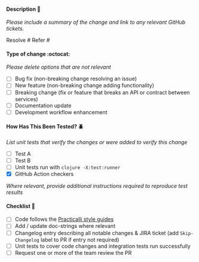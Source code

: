 
#### Description :memo:

_Please include a summary of the change and link to any relevant GitHub tickets._

Resolve #
Refer #

#### Type of change :octocat:

_Please delete options that are not relevant_

- [ ] Bug fix (non-breaking change resolving an issue)
- [ ] New feature (non-breaking change adding functionality)
- [ ] Breaking change (fix or feature that breaks an API or contract between services)
- [ ] Documentation update
- [ ] Development workflow enhancement

#### How Has This Been Tested? :beetle:

_List unit tests that verify the changes or were added to verify this change_

- [ ] Test A
- [ ] Test B
- [ ] Unit tests run with `clojure -X:test:runner`
- [x] GitHub Action checkers

_Where relevant, provide additional instructions required to reproduce test results_

#### Checklist :eyes:

- [ ] Code follows the [Practicalli style guides](https://practical.li/clojure/coding-guidelines/)
- [ ] Add / update doc-strings where relevant
- [ ] Changelog entry describing all notable changes & JIRA ticket (add `Skip-Changelog` label to PR if entry not required)
- [ ] Unit tests to cover code changes and integration tests run successfully
- [ ] Request one or more of the team review the PR
